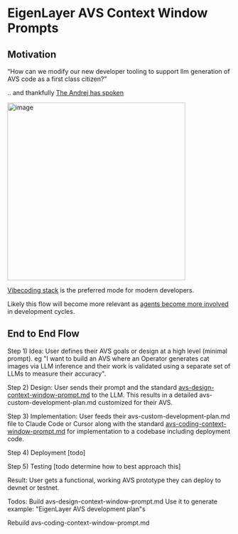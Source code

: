 # EigenLayer AVS Context Window Prompts

## Motivation

“How can we modify our new developer tooling to support llm generation of AVS code as a first class citizen?”   

.. and thankfully [The Andrej has spoken](https://x.com/karpathy/status/1899876370492383450)  

<img width="400" alt="image" src="https://github.com/user-attachments/assets/afa768ad-67bb-4279-96fe-c5771b996e8f" />
  

[Vibecoding stack](https://x.com/DennisonBertram/status/1899641887922725223) is the preferred mode for modern developers.
  
Likely this flow will become more relevant as [agents become more involved](https://x.com/weswfloyd/status/1899814487038853453) in development cycles.  



## End to End Flow

Step 1) Idea: User defines their AVS goals or design at a high level (minimal prompt). eg "I want to build an AVS where an Operator generates cat images via LLM inference and their work is validated using a separate set of LLMs to measure their accuracy".

Step 2) Design: User sends their prompt and the standard [avs-design-context-window-prompt.md](./avs-design-context-window-prompt.md) to the LLM. This results in a detailed avs-custom-development-plan.md customized for their AVS.

Step 3) Implementation: User feeds their avs-custom-development-plan.md file to Claude Code or Cursor along with the standard [avs-coding-context-window-prompt.md](./avs-coding-context-window-prompt.md) for implementation to a codebase including deployment code.

Step 4) Deployment [todo]

Step 5) Testing [todo determine how to best approach this]

Result: User gets a functional, working AVS prototype they can deploy to devnet or testnet.

Todos:
Build avs-design-context-window-prompt.md
Use it to generate example: "EigenLayer AVS development plan"s

Rebuild avs-coding-context-window-prompt.md




